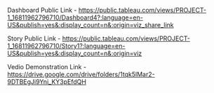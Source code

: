 Dashboard Public Link - https://public.tableau.com/views/PROJECT-1_16811962796710/Dashboard4?:language=en-US&publish=yes&:display_count=n&:origin=viz_share_link



Story Public Link - https://public.tableau.com/views/PROJECT-1_16811962796710/Story1?:language=en-US&publish=yes&:display_count=n&:origin=viz



Vedio Demonstration Link - https://drive.google.com/drive/folders/1tqk5lMar2-9DTBEgJi9Yni_KY3pEfdQH

